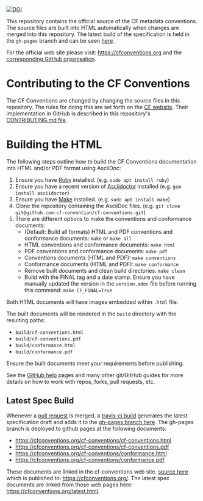[![DOI](https://zenodo.org/badge/DOI/10.5281/zenodo.14274886.svg)](https://doi.org/10.5281/zenodo.14274886)


This repository contains the official source of the CF metadata conventions.
The source files are built into HTML automatically when changes are merged into this repository.
The latest build of the specification is held in the `gh-pages` branch and can be seen [here](https://cfconventions.org/cf-conventions/cf-conventions.html).

For the official web site please visit: https://cfconventions.org and the [corresponding GitHub organisation](https://github.com/cf-convention).

# Contributing to the CF Conventions

The CF Conventions are changed by changing the source files in this repository.
The rules for doing this are set forth on the [CF website](https://cfconventions.org/rules.html).
Their implementation in GitHub is described in this repository's [CONTRIBUTING.md file](https://github.com/cf-convention/cf-conventions/blob/master/CONTRIBUTING.md).

# Building the HTML

The following steps outline how to build the CF Conventions documentation into HTML and/or PDF format using AsciiDoc:

1. Ensure you have [Ruby](https://www.ruby-lang.org/) installed. (e.g. `sudo apt install ruby`)
2. Ensure you have a recent version of [Asciidoctor](https://asciidoctor.org/) installed (e.g. `gem install asciidoctor`)
3. Ensure you have [Make](https://www.gnu.org/software/make/) installed. (e.g. `sudo apt install make`)
4. Clone the repository containing the AsciiDoc files. (e.g. `git clone git@github.com:cf-convention/cf-conventions.git`)
5. There are different options to make the conventions and conformance documents:
   - (Default: Build all formats) HTML and PDF conventions and conformance documents: 
      `make` or `make all`
   - HTML conventions and conformance documents: 
      `make html`
   - PDF conventions and conformance documents: 
      `make pdf`
   - Conventions documents (HTML and PDF): 
      `make conventions`
   - Conformance documents (HTML and PDF): 
      `make conformance`
   - Remove built documents and clean build directories:
      `make clean`
   - Build with the FINAL tag and a date stamp. Ensure you have manually updated the version in the `version.adoc` file before running this command:
      `make CF_FINAL=True`

Both HTML documents will have images embedded within `.html` file.

The built documents will be rendered in the `build` directory with the resulting paths:
  - `build/cf-conventions.html`
  - `build/cf-conventions.pdf`
  - `build/conformance.html`
  - `build/conformance.pdf`

Ensure the built documents meet your requirements before publishing.

See the [GitHub help](https://help.github.com/) pages and many other git/GitHub guides for more details on how to work with repos, forks, pull requests, etc.

## Latest Spec Build

Whenever a [pull request](https://github.com/cf-convention/cf-conventions/pulls) is merged, a [travis-ci build](https://travis-ci.org/github/cf-convention/cf-conventions) generates the latest specification draft and adds it to the [gh-pages branch here](https://github.com/cf-convention/cf-conventions/tree/gh-pages).
The gh-pages branch is deployed to github pages at the following documents:
- https://cfconventions.org/cf-conventions/cf-conventions.html
- https://cfconventions.org/cf-conventions/cf-conventions.pdf
- https://cfconventions.org/cf-conventions/conformance.html
- https://cfconventions.org/cf-conventions/conformance.pdf

These documents are linked in the cf-conventions web site. [source here](https://github.com/cf-convention/cf-convention.github.io) which is published to: https://cfconventions.org/. The latest spec documents are linked from those web pages here: https://cfconventions.org/latest.html.
